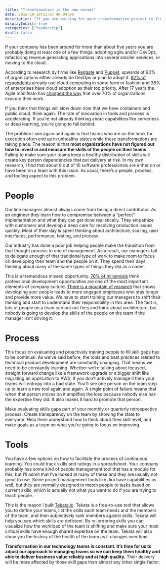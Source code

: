 ```yaml
---
title: "Transformation is the new normal"
date: 2018-10-18T21:07:40-04:00
description: "If you are waiting for your transformation project to finish, you're going to be waiting a long time."
displayInList: true
categories: ["leadership"]
draft: false
---
```

If your company has been around for more than about five years you are probably doing at least one of a few things: adopting agile and/or DevOps, refactoring revenue generating applications into several smaller services, or moving to the cloud.

According to research by firms like [Redgate](https://www.red-gate.com/solutions/database-devops/report) and [Puppet](https://puppet.com/resources/whitepaper/state-of-devops-report), upwards of 90% of organizations either already do DevOps or plan to adopt it. [92% of respondents](https://www.rightscale.com/blog/cloud-industry-insights/cloud-computing-trends-2018-state-cloud-survey) already use cloud computing in some form or fashion and 38% of enterprises have cloud adoption as their top priority. After 17 years the Agile manifesto has [changed the way](https://blog.capterra.com/agile-project-management-statistics-for-2018/) that over 70% of organizations execute their work.

If you think that things will slow down now that we have containers and public cloud, think again. The rate of innovation in tools and process is accelerating. If you’re not already thinking about capabilities like serverless or deep learning, you’re going to fall behind.

The problem I see again and again is that teams who are on the hook for execution often end up in unhealthy states while these transformations are taking place. The reason is that **most organizations have not figured out how to invest in and measure the skills of the people on their teams.** Failing to make sure your teams keep a healthy distribution of skills will create key person dependencies that put delivery at risk. In my own research, I find that about 9 out of 10 software professionals are either on or have been on a team with this issue. As usual, there’s a people, process, and tooling aspect to this problem.

# People
Our line managers almost always come from being a direct contributor. As an engineer they learn how to compromise between a “perfect” implementation and what they can get done realistically. They empathize with customers and develop a deep care for resolving production issues quickly. Most of their day is spent thinking about architecture, scaling, user interfaces, performance, testing, and process.

Our industry has done a poor job helping people make the transition from that thought process to one of management. As a result, our managers fail to delegate enough of that traditional type of work to make room to focus on developing their team and the people on it. They spend their days thinking about many of the same types of things they did as a coder.

This is a tremendous missed opportunity. [76% of millennials](https://www.execu-search.com/~/media/Resources/pdf/2017_Hiring_Outlook_eBook) think professional development opportunities are one of the most important elements of company culture. [There is a mountain of research](https://www.slideshare.net/LeeEason1/clipboards/learning-opportunity) that shows developing your people leads to more engaged employees who stay longer and provide more value. We have to start training our managers to shift their thinking and start to understand their responsibility in this area. The fact is, lots of people on a team can put out fires and think about architecture, but nobody is going to develop the skills of the people on the team if the manager isn’t driving it.

# Process
This focus on evaluating and proactively training people to fill skill gaps has to be continual. As we’ve said before, the tools and best practices related to technical product development are constantly changing. That means we need to be constantly learning. Whether we’re talking about focused, straight forward change like a framework upgrade or a bigger shift like migrating an application to AWS, if you don’t actively manage it then your teams will entropy into a bad state. You’ll see one person on the team step up to learn a new tool again and again. A single point of failure means that when that person moves on it amplifies the loss because nobody else has the expertise they did. It also makes it hard to promote that person.

Make evaluating skills gaps part of your monthly or quarterly retrospective process. Create transparency on the team by showing the state to everyone. Help them understand how to think about their skill level, and make goals as a team on what you’re going to focus on improving.

# Tools
You have a few options on how to facilitate the process of continuous learning. You could track skills and ratings in a spreadsheet. Your company probably has some kind of people management tool that has a module for this, but I’ll admit that I’ve looked at many of these and they are usually not great to use. Some project management tools like Jira have capabilities as well, but they are normally designed to match people to tasks based on current skills, which is actually not what you want to do if you are trying to teach people.

This is the reason I built [Tekata.io](https://tekata.io). Tekata is a free-to-use tool that allows you to define your teams, list the skills each team needs and the members of the team, and then subjectively rank members against skills. Tekata will help you see which skills are deficient. By re-ordering skills you can visualize how the workload of the team is shifting and make sure your most critical skills have enough shared expertise on the team. Tekata will also show you the history of the health of the team as it changes over time.

**Transformation in our technology teams is constant. It’s time for us to adjust our approach to managing teams so we can keep them healthy and able to deliver business value reliably and at high quality.** Their delivery will be more affected by those skill gaps than almost any other single factor.
